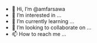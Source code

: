 - 👋 Hi, I’m @amfarsawa
- 👀 I’m interested in ...
- 🌱 I’m currently learning ...
- 💞️ I’m looking to collaborate on ...
- 📫 How to reach me ...

<!---
amfarsawa/amfarsawa is a ✨ special ✨ repository because its `README.md` (this file) appears on your GitHub profile.
You can click the Preview link to take a look at your changes.
--->
